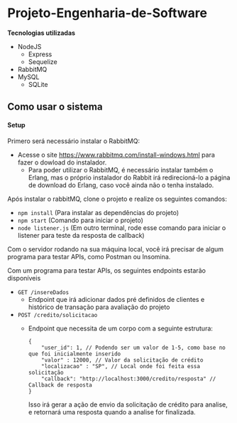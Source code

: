 # Projeto-Engenharia-de-Software

**Tecnologias utilizadas**
- NodeJS
    - Express
    - Sequelize
- RabbitMQ
- MySQL
    - SQLite


## Como usar o sistema

#### **Setup**

Primero será necessário instalar o RabbitMQ:
 - Acesse o site <https://www.rabbitmq.com/install-windows.html> para fazer o dowload do instalador. 
   - Para poder utilizar o RabbitMQ, é necessário instalar também o Erlang, mas o próprio instalador do Rabbit irá redirecioná-lo a página de download do Erlang,
     caso você ainda não o tenha instalado.

Após instalar o rabbitMQ, clone o projeto e realize os seguintes comandos:

 - `npm install`  (Para instalar as dependências do projeto)
 - `npm start`   (Comando para iniciar o projeto)
 - `node listener.js` (Em outro terminal, rode esse comando para iniciar o listener para teste da resposta de callback)


Com o servidor rodando na sua máquina local, você irá precisar de algum programa para testar APIs, como Postman ou Insomina.

Com um programa para testar APIs, os seguintes endpoints estarão disponíveis

 - `GET /insereDados` 
    - Endpoint que irá adicionar dados pré definidos de clientes e histórico de transação para avaliação do projeto
- `POST /credito/solicitacao`
    - Endpoint que necessita de um corpo com a seguinte estrutura:

        ```
        {
            "user_id": 1, // Podendo ser um valor de 1-5, como base no que foi inicialmente inserido
            "valor" : 12000, // Valor da solicitação de crédito
            "localizacao" : "SP", // Local onde foi feita essa solicitação
            "callback": "http://localhost:3000/credito/resposta" // Callback de resposta
        }
        ``` 
        Isso irá gerar a ação de envio da solicitação de crédito para analise, e retornará uma resposta quando a analise for finalizada. 
